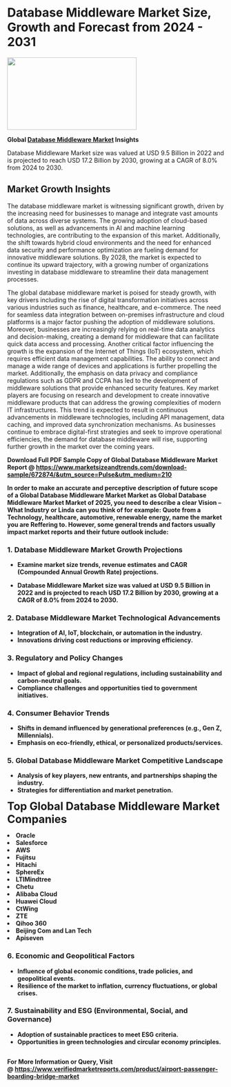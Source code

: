 <H1>Database Middleware Market Size, Growth and Forecast from 2024 - 2031</H1><img class="aligncenter size-medium wp-image-584254" src="https://thirdeyenews.in/wp-content/uploads/2024/09/Global-Market-Research-300x168.jpeg" alt="" width="300" height="168" /><p><strong>Global&nbsp;<a href="https://www.marketsizeandtrends.com/download-sample/672874/&amp;utm_source=Pulse&amp;utm_medium=210">Database Middleware Market</a> Insights</strong></p><p>Database Middleware Market size was valued at USD 9.5 Billion in 2022 and is projected to reach USD 17.2 Billion by 2030, growing at a CAGR of 8.0% from 2024 to 2030.</p><p><h2>Market Growth Insights</h2> <p>The database middleware market is witnessing significant growth, driven by the increasing need for businesses to manage and integrate vast amounts of data across diverse systems. The growing adoption of cloud-based solutions, as well as advancements in AI and machine learning technologies, are contributing to the expansion of this market. Additionally, the shift towards hybrid cloud environments and the need for enhanced data security and performance optimization are fueling demand for innovative middleware solutions. By 2028, the market is expected to continue its upward trajectory, with a growing number of organizations investing in database middleware to streamline their data management processes.</p> <p><strong></strong></p> <p>The global database middleware market is poised for steady growth, with key drivers including the rise of digital transformation initiatives across various industries such as finance, healthcare, and e-commerce. The need for seamless data integration between on-premises infrastructure and cloud platforms is a major factor pushing the adoption of middleware solutions. Moreover, businesses are increasingly relying on real-time data analytics and decision-making, creating a demand for middleware that can facilitate quick data access and processing. Another critical factor influencing the growth is the expansion of the Internet of Things (IoT) ecosystem, which requires efficient data management capabilities. The ability to connect and manage a wide range of devices and applications is further propelling the market. Additionally, the emphasis on data privacy and compliance regulations such as GDPR and CCPA has led to the development of middleware solutions that provide enhanced security features. Key market players are focusing on research and development to create innovative middleware products that can address the growing complexities of modern IT infrastructures. This trend is expected to result in continuous advancements in middleware technologies, including API management, data caching, and improved data synchronization mechanisms. As businesses continue to embrace digital-first strategies and seek to improve operational efficiencies, the demand for database middleware will rise, supporting further growth in the market over the coming years. <p><strong></p><p><span class=""><strong>Download Full PDF Sample Copy of Global Database Middleware Market Report</strong> @ <a href="https://www.marketsizeandtrends.com/download-sample/672874/&amp;utm_source=Pulse&amp;utm_medium=210" target="_blank">https://www.marketsizeandtrends.com/download-sample/672874/&amp;utm_source=Pulse&amp;utm_medium=210</a></span></p><p>In order to make an accurate and perceptive description of future scope of a Global&nbsp;Database Middleware Market Market as Global&nbsp;Database Middleware Market Market of 2025, you need to describe a clear Vision &ndash; What Industry or Linda can you think of for example: Quote from a Technology, healthcare, automotive, renewable energy, name the market you are Reffering to. However, some general trends and factors usually impact market reports and their future outlook include:</p><h3>1.&nbsp;<strong>Database Middleware Market Growth Projections</strong></h3><ul><li>Examine market size trends, revenue estimates and CAGR (Compounded Annual Growth Rate) projections.</li><li><p>Database Middleware Market size was valued at USD 9.5 Billion in 2022 and is projected to reach USD 17.2 Billion by 2030, growing at a CAGR of 8.0% from 2024 to 2030.</p></li></ul><h3>2.&nbsp;<strong>Database Middleware Market Technological Advancements</strong></h3><ul><li>Integration of AI, IoT, blockchain, or automation in the industry.</li><li>Innovations driving cost reductions or improving efficiency.</li></ul><h3>3.&nbsp;<strong>Regulatory and Policy Changes</strong></h3><ul><li>Impact of global and regional regulations, including sustainability and carbon-neutral goals.</li><li>Compliance challenges and opportunities tied to government initiatives.</li></ul><h3>4.&nbsp;<strong>Consumer Behavior Trends</strong></h3><ul><li>Shifts in demand influenced by generational preferences (e.g., Gen Z, Millennials).</li><li>Emphasis on eco-friendly, ethical, or personalized products/services.</li></ul><h3>5.&nbsp;<strong>Global Database Middleware Market Competitive Landscape</strong></h3><ul><li>Analysis of key players, new entrants, and partnerships shaping the industry.</li><li>Strategies for differentiation and market penetration.</li></ul><p data-pm-slice="1 1 []"><span style="color: inherit; font-family: inherit; font-size: 25px;">Top Global Database Middleware Market Companies</span></p><div class="" data-test-id=""><p><li>Oracle</li><li> Salesforce</li><li> AWS</li><li> Fujitsu</li><li> Hitachi</li><li> SphereEx</li><li> LTIMindtree</li><li> Chetu</li><li> Alibaba Cloud</li><li> Huawei Cloud</li><li> CtWing</li><li> ZTE</li><li> Qihoo 360</li><li> Beijing Com and Lan Tech</li><li> Apiseven</li></p></div><h3>6.&nbsp;<strong>Economic and Geopolitical Factors</strong></h3><ul><li>Influence of global economic conditions, trade policies, and geopolitical events.</li><li>Resilience of the market to inflation, currency fluctuations, or global crises.</li></ul><h3>7.&nbsp;<strong>Sustainability and ESG (Environmental, Social, and Governance)</strong></h3><ul><li>Adoption of sustainable practices to meet ESG criteria.</li><li>Opportunities in green technologies and circular economy principles.</li></ul><h2><strong style="font-size: 14px;">For More Information or Query, Visit @&nbsp;</strong><a style="background-color: #ffffff; font-size: 14px;" href="https://www.marketsizeandtrends.com/report/database-middleware-market/" target="_blank">https://www.verifiedmarketreports.com/product/airport-passenger-boarding-bridge-market</a></h2>

